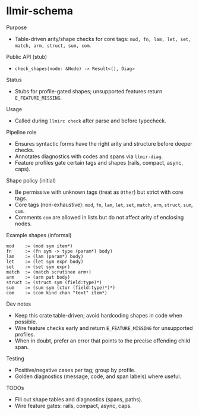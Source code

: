 # llmir-schema

Purpose
- Table-driven arity/shape checks for core tags: `mod, fn, lam, let, set, match, arm, struct, sum, com`.

Public API (stub)
- `check_shapes(node: &Node) -> Result<(), Diag>`

Status
- Stubs for profile-gated shapes; unsupported features return `E_FEATURE_MISSING`.

Usage
- Called during `llmirc check` after parse and before typecheck.

Pipeline role
- Ensures syntactic forms have the right arity and structure before deeper checks.
- Annotates diagnostics with codes and spans via `llmir-diag`.
- Feature profiles gate certain tags and shapes (rails, compact, async, caps).

Shape policy (initial)
- Be permissive with unknown tags (treat as `Other`) but strict with core tags.
- Core tags (non-exhaustive): `mod`, `fn`, `lam`, `let`, `set`, `match`, `arm`, `struct`, `sum`, `com`.
- Comments `com` are allowed in lists but do not affect arity of enclosing nodes.

Example shapes (informal)
```
mod    := (mod sym item*)
fn     := (fn sym -> type (param*) body)
lam    := (lam (param*) body)
let    := (let sym expr body)
set    := (set sym expr)
match  := (match scrutinee arm+)
arm    := (arm pat body)
struct := (struct sym (field:type)*)
sum    := (sum sym (ctor (field:type)*)*)
com    := (com kind chan "text" item*)
```

Dev notes
- Keep this crate table-driven; avoid hardcoding shapes in code when possible.
- Wire feature checks early and return `E_FEATURE_MISSING` for unsupported profiles.
- When in doubt, prefer an error that points to the precise offending child span.

Testing
- Positive/negative cases per tag; group by profile.
- Golden diagnostics (message, code, and span labels) where useful.

TODOs
- Fill out shape tables and diagnostics (spans, paths).
- Wire feature gates: rails, compact, async, caps.

